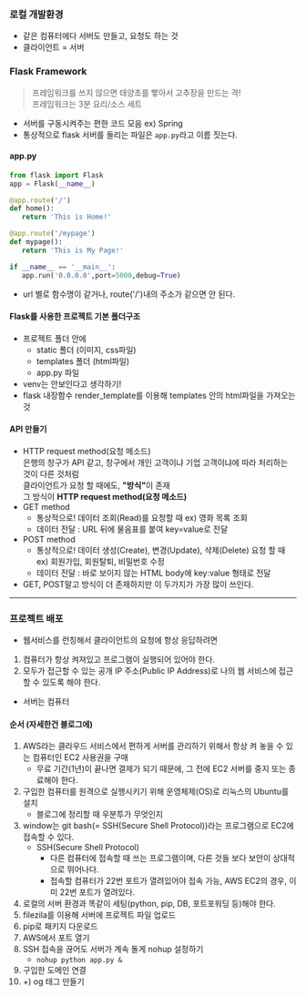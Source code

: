 ### 로컬 개발환경
+ 같은 컴퓨터에다 서버도 만들고, 요청도 하는 것
+ 클라이언트 = 서버

### Flask Framework
> 프레임워크를 쓰지 않으면 태양초를 빻아서 고추장을 만드는 격!   
> 프레임워크는 3분 요리/소스 세트
+ 서버를 구동시켜주는 편한 코드 모음 ex) Spring
+ 통상적으로 flask 서버를 돌리는 파일은 `app.py`라고 이름 짓는다.
#### app.py
```py
from flask import Flask
app = Flask(__name__)

@app.route('/')
def home():
   return 'This is Home!'

@app.route('/mypage')
def mypage():  
   return 'This is My Page!'

if __name__ == '__main__':  
   app.run('0.0.0.0',port=5000,debug=True)
```
+ url 별로 함수명이 같거나, route('/')내의 주소가 같으면 안 된다.
#### Flask를 사용한 프로젝트 기본 폴더구조
+ 프로젝트 폴더 안에
  + static 폴더 (이미지, css파일)
  + templates 폴더 (html파일)
  + app.py 파일
+ venv는 안보인다고 생각하기!
+ flask 내장함수 render_template를 이용해 templates 안의 html파일을 가져오는 것
#### API 만들기
+ HTTP request method(요청 메소드)   
은행의 창구가 API 같고, 창구에서 개인 고객이냐 기업 고객이냐에 따라 처리하는 것이 다른 것처럼   
클라이언트가 요청 할 때에도, <b>"방식"</b>이 존재   
그 방식이 <b>HTTP request method(요청 메소드)</b>
+ GET method
  + 통상적으로! 데이터 조회(Read)를 요청할 때 ex) 영화 목록 조회
  + 데이터 전달 : URL 뒤에 물음표를 붙여 key=value로 전달
+ POST method
  + 통상적으로! 데이터 생성(Create), 변경(Update), 삭제(Delete) 요청 할 때 ex) 회원가입, 회원탈퇴, 비밀번호 수정
  + 데이터 전달 : 바로 보이지 않는 HTML body에 key:value 형태로 전달
+ GET, POST말고 방식이 더 존재하지만 이 두가지가 가장 많이 쓰인다.

<hr>

### 프로젝트 배포
+ 웹서비스를 런칭해서 클라이언트의 요청에 항상 응답하려면 
1. 컴퓨터가 항상 켜져있고 프로그램이 실행되어 있어야 한다.
2. 모두가 접근할 수 있는 공개 IP 주소(Public IP Address)로 나의 웹 서비스에 접근할 수 있도록 해야 한다.
+ 서버는 컴퓨터
#### 순서 (자세한건 블로그에)
1. AWS라는 클라우드 서비스에서 편하게 서버를 관리하기 위해서 항상 켜 놓을 수 있는 컴퓨터인 EC2 사용권을 구매
   + 무료 기간(1년)이 끝나면 결제가 되기 때문에, 그 전에 EC2 서버를 중지 또는 종료해야 한다.
2. 구입한 컴퓨터를 원격으로 실행시키기 위해 운영체제(OS)로 리눅스의 Ubuntu를 설치
   + 블로그에 정리할 때 우분투가 무엇인지
3. window는 git bash(= SSH(Secure Shell Protocol))라는 프로그램으로 EC2에 접속할 수 있다.
   + SSH(Secure Shell Protocol)
      + 다른 컴퓨터에 접속할 때 쓰는 프로그램이며, 다른 것들 보다 보안이 상대적으로 뛰어나다.
      + 접속할 컴퓨터가 22번 포트가 열려있어야 접속 가능, AWS EC2의 경우, 이미 22번 포트가 열려있다.
4. 로컬의 서버 환경과 똑같이 세팅(python, pip, DB, 포트포워딩 등)해야 한다. 
5. filezila를 이용해 서버에 프로젝트 파일 업로드
6. pip로 패키지 다운로드
7. AWS에서 포트 열기
8. SSH 접속을 끊어도 서버가 계속 돌게 nohup 설정하기
   + `nohup python app.py &`
9. 구입한 도메인 연결
10. +) og 태그 만들기
